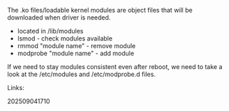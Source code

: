 The .ko files/loadable kernel modules are object files that will be downloaded when driver is needed.

- located in /lib/modules
- lsmod - check modules available
- rmmod "module name" - remove module
- modprobe "module name" - add module

If we need to stay modules consistent even after reboot, we need to take a look at the /etc/modules and /etc/modprobe.d files.

Links:

202509041710

